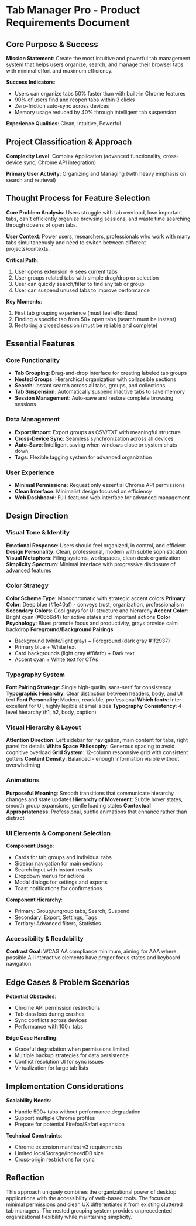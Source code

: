 # Tab Manager Pro - Product Requirements Document

## Core Purpose & Success

**Mission Statement**: Create the most intuitive and powerful tab management system that helps users organize, search, and manage their browser tabs with minimal effort and maximum efficiency.

**Success Indicators**:
- Users can organize tabs 50% faster than with built-in Chrome features
- 90% of users find and reopen tabs within 3 clicks
- Zero-friction auto-sync across devices
- Memory usage reduced by 40% through intelligent tab suspension

**Experience Qualities**: Clean, Intuitive, Powerful

## Project Classification & Approach

**Complexity Level**: Complex Application (advanced functionality, cross-device sync, Chrome API integration)

**Primary User Activity**: Organizing and Managing (with heavy emphasis on search and retrieval)

## Thought Process for Feature Selection

**Core Problem Analysis**: Users struggle with tab overload, lose important tabs, can't efficiently organize browsing sessions, and waste time searching through dozens of open tabs.

**User Context**: Power users, researchers, professionals who work with many tabs simultaneously and need to switch between different projects/contexts.

**Critical Path**: 
1. User opens extension → sees current tabs
2. User groups related tabs with simple drag/drop or selection
3. User can quickly search/filter to find any tab or group
4. User can suspend unused tabs to improve performance

**Key Moments**: 
1. First tab grouping experience (must feel effortless)
2. Finding a specific tab from 50+ open tabs (search must be instant)
3. Restoring a closed session (must be reliable and complete)

## Essential Features

### Core Functionality
- **Tab Grouping**: Drag-and-drop interface for creating labeled tab groups
- **Nested Groups**: Hierarchical organization with collapsible sections  
- **Search**: Instant search across all tabs, groups, and collections
- **Tab Suspension**: Automatically suspend inactive tabs to save memory
- **Session Management**: Auto-save and restore complete browsing sessions

### Data Management
- **Export/Import**: Export groups as CSV/TXT with meaningful structure
- **Cross-Device Sync**: Seamless synchronization across all devices
- **Auto-Save**: Intelligent saving when windows close or system shuts down
- **Tags**: Flexible tagging system for advanced organization

### User Experience
- **Minimal Permissions**: Request only essential Chrome API permissions
- **Clean Interface**: Minimalist design focused on efficiency
- **Web Dashboard**: Full-featured web interface for advanced management

## Design Direction

### Visual Tone & Identity
**Emotional Response**: Users should feel organized, in control, and efficient
**Design Personality**: Clean, professional, modern with subtle sophistication
**Visual Metaphors**: Filing systems, workspaces, clean desk organization
**Simplicity Spectrum**: Minimal interface with progressive disclosure of advanced features

### Color Strategy
**Color Scheme Type**: Monochromatic with strategic accent colors
**Primary Color**: Deep blue (#1e40af) - conveys trust, organization, professionalism
**Secondary Colors**: Cool grays for UI structure and hierarchy
**Accent Color**: Bright cyan (#06b6d4) for active states and important actions
**Color Psychology**: Blues promote focus and productivity, grays provide calm backdrop
**Foreground/Background Pairings**:
- Background (white/light gray) + Foreground (dark gray #1f2937)
- Primary blue + White text
- Card backgrounds (light gray #f8fafc) + Dark text
- Accent cyan + White text for CTAs

### Typography System
**Font Pairing Strategy**: Single high-quality sans-serif for consistency
**Typographic Hierarchy**: Clear distinction between headers, body, and UI text
**Font Personality**: Modern, readable, professional
**Which fonts**: Inter - excellent for UI, highly legible at small sizes
**Typography Consistency**: 4-level hierarchy (h1, h2, body, caption)

### Visual Hierarchy & Layout
**Attention Direction**: Left sidebar for navigation, main content for tabs, right panel for details
**White Space Philosophy**: Generous spacing to avoid cognitive overload
**Grid System**: 12-column responsive grid with consistent gutters
**Content Density**: Balanced - enough information visible without overwhelming

### Animations
**Purposeful Meaning**: Smooth transitions that communicate hierarchy changes and state updates
**Hierarchy of Movement**: Subtle hover states, smooth group expansions, gentle loading states
**Contextual Appropriateness**: Professional, subtle animations that enhance rather than distract

### UI Elements & Component Selection
**Component Usage**:
- Cards for tab groups and individual tabs
- Sidebar navigation for main sections
- Search input with instant results
- Dropdown menus for actions
- Modal dialogs for settings and exports
- Toast notifications for confirmations

**Component Hierarchy**:
- Primary: Group/ungroup tabs, Search, Suspend
- Secondary: Export, Settings, Tags
- Tertiary: Advanced filters, Statistics

### Accessibility & Readability
**Contrast Goal**: WCAG AA compliance minimum, aiming for AAA where possible
All interactive elements have proper focus states and keyboard navigation

## Edge Cases & Problem Scenarios

**Potential Obstacles**:
- Chrome API permission restrictions
- Tab data loss during crashes
- Sync conflicts across devices
- Performance with 100+ tabs

**Edge Case Handling**:
- Graceful degradation when permissions limited
- Multiple backup strategies for data persistence
- Conflict resolution UI for sync issues
- Virtualization for large tab lists

## Implementation Considerations

**Scalability Needs**: 
- Handle 500+ tabs without performance degradation
- Support multiple Chrome profiles
- Prepare for potential Firefox/Safari expansion

**Technical Constraints**:
- Chrome extension manifest v3 requirements
- Limited localStorage/IndexedDB size
- Cross-origin restrictions for sync

## Reflection

This approach uniquely combines the organizational power of desktop applications with the accessibility of web-based tools. The focus on minimal permissions and clean UX differentiates it from existing cluttered tab managers. The nested grouping system provides unprecedented organizational flexibility while maintaining simplicity.